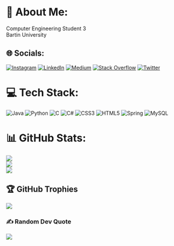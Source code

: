 # 💫 About Me:
Computer Engineering Student 3<br>Bartin University


## 🌐 Socials:
[![Instagram](https://img.shields.io/badge/Instagram-%23E4405F.svg?logo=Instagram&logoColor=white)](https://instagram.com/hknemn_) [![LinkedIn](https://img.shields.io/badge/LinkedIn-%230077B5.svg?logo=linkedin&logoColor=white)](https://www.linkedin.com/in/hakan-emin-%C3%BCnal-70b735235/) [![Medium](https://img.shields.io/badge/Medium-12100E?logo=medium&logoColor=white)](https://medium.com/@hknemn) [![Stack Overflow](https://img.shields.io/badge/-Stackoverflow-FE7A16?logo=stack-overflow&logoColor=white)](https://stackoverflow.com/users/17686449) [![Twitter](https://img.shields.io/badge/Twitter-%231DA1F2.svg?logo=Twitter&logoColor=white)](https://twitter.com/hknemn_) 

# 💻 Tech Stack:
![Java](https://img.shields.io/badge/java-%23ED8B00.svg?style=for-the-badge&logo=java&logoColor=white) ![Python](https://img.shields.io/badge/python-3670A0?style=for-the-badge&logo=python&logoColor=ffdd54) ![C](https://img.shields.io/badge/c-%2300599C.svg?style=for-the-badge&logo=c&logoColor=white) ![C#](https://img.shields.io/badge/c%23-%23239120.svg?style=for-the-badge&logo=c-sharp&logoColor=white) ![CSS3](https://img.shields.io/badge/css3-%231572B6.svg?style=for-the-badge&logo=css3&logoColor=white) ![HTML5](https://img.shields.io/badge/html5-%23E34F26.svg?style=for-the-badge&logo=html5&logoColor=white) ![Spring](https://img.shields.io/badge/spring-%236DB33F.svg?style=for-the-badge&logo=spring&logoColor=white) ![MySQL](https://img.shields.io/badge/mysql-%2300f.svg?style=for-the-badge&logo=mysql&logoColor=white)

# 📊 GitHub Stats:
![](https://github-readme-stats.vercel.app/api?username=hknemn&theme=radical&hide_border=false&include_all_commits=true&count_private=true)<br/>
![](https://github-readme-streak-stats.herokuapp.com/?user=hknemn&theme=radical&hide_border=false)<br/>
![](https://github-readme-stats.vercel.app/api/top-langs/?username=hknemn&theme=radical&hide_border=false&include_all_commits=true&count_private=true&layout=compact)

## 🏆 GitHub Trophies
![](https://github-profile-trophy.vercel.app/?username=hknemn&theme=radical&no-frame=false&no-bg=true&margin-w=4)

### ✍️ Random Dev Quote
![](https://quotes-github-readme.vercel.app/api?type=horizontal&theme=radical)

